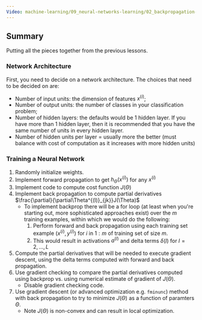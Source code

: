 ```yaml
---
Video: machine-learning/09_neural-networks-learning/02_backpropagation-in-practice/07_putting-it-together.mp4
---
```


##  Summary

Putting all the pieces together from the previous lessons.

### Network Architecture

First, you need to decide on a network architecture.  The choices that need to be decided on are:

* Number of input units: the dimension of features $x^{(i)}$;
* Number of output units: the number of classes in your classification problem;
* Number of hidden layers: the defaults would be 1 hidden layer. If you have more than 1 hidden layer, then it is recommended that you have the same number of units in every hidden layer.
* Number of hidden units per layer = usually more the better (must balance with cost of computation as it increases with more hidden units)

### Training a Neural Network

1. Randomly initialize weights.
2. Implement forward propagation to get $h_\Theta(x^{(i)})$ for any $x^{(i)}$
3. Implement code to compute cost function $J(\Theta)$
4. Implement back propagation to compute partial derivatives $\frac{\partial}{\partial\Theta^{(l)}_{jk}}J(\Theta)$
   * To implement backprop there will be a for loop (at least when you're starting out, more sophisticated approaches exist) over the $m$ training examples, within which we would do the following:
     1. Perform forward and back propagation using each training set example $(x^{(i)}, y^{(i)})$ for $i$ in $1:m$ of training set of size $m$.
     2. This would result in activations $a^{(l)}$ and delta terms $\delta{(l)}$ for $l = 2,…,L$
5. Compute the partial derivatives that will be needed to execute gradient descent, using the delta terms computed with forward and back propagation. 
6. Use gradient checking to compare the partial derivatives computed using backprop vs. using numerical estimate of gradient of $J(\Theta)$. 
   * Disable gradient checking code.
7. Use gradient descent (or advanced optimization e.g. `fminunc`) method with back propagation to try to minimize $J(\Theta)$ as a function of paramters $\Theta$.
   * Note $J(\Theta)$ is non-convex and can result in local optimization.

